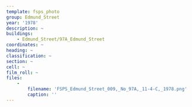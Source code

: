 ```yaml
---
template: fsps_photo
group: Edmund_Street
year: '1978'
description: ~
buildings:
    - Edmund_Street/97A_Edmund_Street
coordinates: ~
heading: ~
classification: ~
section: ~
cell: ~
film_roll: ~
files:
    -
        filename: 'FSPS_Edmund_Street_009,_No_97A,_11-4-C,_1978.png'
        caption: ''
---
```

